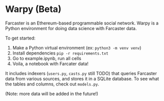 # Warpy (Beta)

Farcaster is an Ethereum-based programmable social network. Warpy is a Python environment for doing data science with Farcaster data.

To get started:

1. Make a Python virtual environment (ex: `python3 -m venv venv`)
2. Install dependencies `pip -r requirements.txt`
3. Go to example.ipynb, run all cells
4. Voila, a notebook with Farcater data!

It includes indexers (`users.py`, `casts.py` still TODO) that queries Farcaster data from various sources, and stores it in a SQLite database. To see what the tables and columns, check out `models.py`.

(Note: more data will be added in the future!)